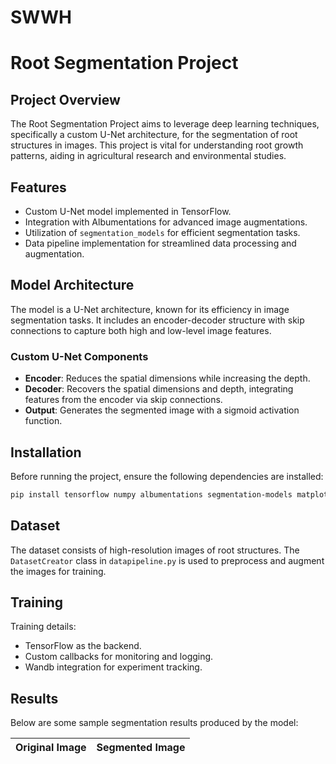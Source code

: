 # SWWH
# Root Segmentation Project

## Project Overview
The Root Segmentation Project aims to leverage deep learning techniques, specifically a custom U-Net architecture, for the segmentation of root structures in images. This project is vital for understanding root growth patterns, aiding in agricultural research and environmental studies.

## Features
- Custom U-Net model implemented in TensorFlow.
- Integration with Albumentations for advanced image augmentations.
- Utilization of `segmentation_models` for efficient segmentation tasks.
- Data pipeline implementation for streamlined data processing and augmentation.

## Model Architecture
The model is a U-Net architecture, known for its efficiency in image segmentation tasks. It includes an encoder-decoder structure with skip connections to capture both high and low-level image features.

### Custom U-Net Components
- **Encoder**: Reduces the spatial dimensions while increasing the depth.
- **Decoder**: Recovers the spatial dimensions and depth, integrating features from the encoder via skip connections.
- **Output**: Generates the segmented image with a sigmoid activation function.

## Installation

Before running the project, ensure the following dependencies are installed:
```bash
pip install tensorflow numpy albumentations segmentation-models matplotlib opencv-python-headless wandb
```
## Dataset

The dataset consists of high-resolution images of root structures. The `DatasetCreator` class in `datapipeline.py` is used to preprocess and augment the images for training.

## Training

Training details:
- TensorFlow as the backend.
- Custom callbacks for monitoring and logging.
- Wandb integration for experiment tracking.

## Results

Below are some sample segmentation results produced by the model:

| Original Image | Segmented Image |
| --- | --- |
